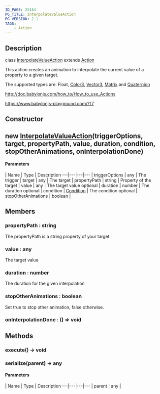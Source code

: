 ```yaml
---
ID_PAGE: 25164
PG_TITLE: InterpolateValueAction
PG_VERSION: 2.1
TAGS:
    - Action
---
```

## Description

class [InterpolateValueAction](/classes/2.5/InterpolateValueAction) extends [Action](/classes/2.5/Action)

This action creates an animation to interpolate the current value of a property to a given target.

The supported types are: Float, [Color3](/classes/2.5/Color3), [Vector3](/classes/2.5/Vector3), [Matrix](/classes/2.5/Matrix) and [Quaternion](/classes/2.5/Quaternion)

http://doc.babylonjs.com/how_to/How_to_use_Actions

 https://www.babylonjs-playground.com/?17

## Constructor

## new [InterpolateValueAction](/classes/2.5/InterpolateValueAction)(triggerOptions, target, propertyPath, value, duration, condition, stopOtherAnimations, onInterpolationDone)



#### Parameters
 | Name | Type | Description
---|---|---|---
 | triggerOptions | any |     The trigger
 | target | any |     The target
 | propertyPath | string |     Property of the target
 | value | any |     The target value
optional | duration | number |     The duration
optional | condition | [Condition](/classes/2.5/Condition) |     The condition
optional | stopOtherAnimations | boolean |   
## Members

### propertyPath : string

The propertyPath is a string property of your target

### value : any

The target value

### duration : number

The duration for the given interpolation

### stopOtherAnimations : boolean

Set true to stop other animation, false otherwise.

### onInterpolationDone : () =&gt; void



## Methods

### execute() &rarr; void


### serialize(parent) &rarr; any



#### Parameters
 | Name | Type | Description
---|---|---|---
 | parent | any |  

